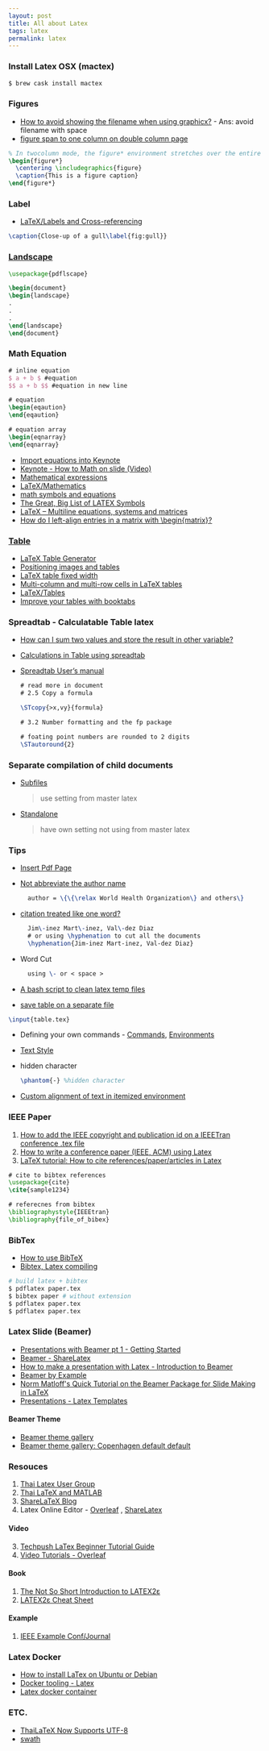 ```yaml
---
layout: post
title: All about Latex
tags: latex
permalink: latex
---
```


### Install Latex OSX (mactex)

```sh
$ brew cask install mactex
```

### Figures
- [How to avoid showing the filename when using graphicx?](http://tex.stackexchange.com/questions/4129/how-to-avoid-showing-the-filename-when-using-graphicx) - Ans: avoid filename with space
- [figure span to one column on double column page](http://tex.stackexchange.com/questions/34063/figure-span-to-one-column-on-double-column-page)

```tex
% In twocolumn mode, the figure* environment stretches over the entire page width
\begin{figure*}
  \centering \includegraphics{figure}
  \caption{This is a figure caption}
\end{figure*}
```

### Label
- [LaTeX/Labels and Cross-referencing](http://en.wikibooks.org/wiki/LaTeX/Labels_and_Cross-referencing)

```tex
\caption{Close-up of a gull\label{fig:gull}}
```

### [Landscape](http://tex.stackexchange.com/questions/168309/landscape-figure-on-different-page-to-heading)

```tex
\usepackage{pdflscape}

\begin{document}
\begin{landscape}
.
.
.
\end{landscape}
\end{document}
```


### Math Equation

```tex
# inline equation
$ a + b $ #equation
$$ a + b $$ #equation in new line

# equation
\begin{eqaution}
\end{eqaution}

# equation array
\begin{eqnarray}
\end{eqnarray}
```

- [Import equations into Keynote](http://www.clas.kitasato-u.ac.jp/~fujiwara/keyNote/equationToKeynote.html)
- [Keynote - How to Math on slide (Video)](https://www.youtube.com/watch?v=dgVrj62AiAU)
- [Mathematical expressions](https://www.sharelatex.com/learn/Mathematical_expressions)
- [LaTeX/Mathematics](http://en.wikibooks.org/wiki/LaTeX/Mathematics)
- [math symbols and equations](https://kogler.wordpress.com/2008/03/21/latex-use-of-math-symbols-formulas-and-equations/)
- [The Great, Big List of LATEX Symbols](http://www.rpi.edu/dept/arc/training/latex/LaTeX_symbols.pdf)
- [LaTeX – Multiline equations, systems and matrices](https://kogler.wordpress.com/2008/03/21/latex-multiline-equations-systems-and-matrices/)
- [How do I left-align entries in a matrix with \begin{matrix}?](http://tex.stackexchange.com/questions/45001/how-do-i-left-align-entries-in-a-matrix-with-beginmatrix)


### [Table](https://www.sharelatex.com/learn/Tables)
* [LaTeX Table Generator](http://www.tablesgenerator.com)
* [Positioning images and tables](https://www.sharelatex.com/learn/Positioning_images_and_tables)
* [LaTeX table fixed width](http://www.sascha-frank.com/Faq/tables_six.html)
* [Multi-column and multi-row cells in LaTeX tables](http://texblog.org/2012/12/21/multi-column-and-multi-row-cells-in-latex-tables/)
* [LaTeX/Tables](http://en.wikibooks.org/wiki/LaTeX/Tables)
* [Improve your tables with booktabs](http://www.howtotex.com/packages/improve-your-tables-with-booktabs/)


### Spreadtab - Calculatable Table latex
* [How can I sum two values and store the result in other variable?](http://tex.stackexchange.com/questions/30081/how-can-i-sum-two-values-and-store-the-result-in-other-variable)
* [Calculations in Table using spreadtab](http://tex.stackexchange.com/questions/130942/calculations-in-table-using-spreadtab)
* [Spreadtab User’s manual](http://ctan.megagod.net/tex-archive/macros/latex/contrib/spreadtab/spreadtab_doc_en.pdf)

  ```tex
  # read more in document
  # 2.5 Copy a formula

  \STcopy{>x,vy}{formula}

  # 3.2 Number formatting and the fp package

  # foating point numbers are rounded to 2 digits
  \STautoround{2}
  ```

### Separate compilation of child documents
* [Subfiles](https://en.wikibooks.org/wiki/LaTeX/Modular_Documents#Subfiles)

    > use setting from master latex

* [Standalone](https://en.wikibooks.org/wiki/LaTeX/Modular_Documents#Standalone)

    > have own setting not using from master latex

### Tips

* [Insert Pdf Page](http://tex.stackexchange.com/questions/124621/can-i-include-the-page-number-when-using-includepdf)
* [Not abbreviate the author name](http://tex.stackexchange.com/questions/185155/is-is-possible-to-not-abbreviate-the-author-name-of-only-one-reference-in-my-bib)

  ```tex
    author = \{\{\relax World Health Organization\} and others\}
  ```

* [citation treated like one word?](http://ubuntuforums.org/showthread.php?t=1275429)

  ```tex
    Jim\-inez Mart\-inez, Val\-dez Diaz
    # or using \hyphenation to cut all the documents
    \hyphenation{Jim-inez Mart-inez, Val-dez Diaz}
  ```

* Word Cut

  ```tex
    using \- or < space >
  ```

* [A bash script to clean latex temp files](https://gist.github.com/dougalsutherland/266983/9c88f1ca1cf1420af03166dcfccb9cb10a21c110)
* [save table on a separate file]( http://tex.stackexchange.com/questions/150829/save-table-on-a-separate-file)

```tex
\input{table.tex}
```

* Defining your own commands - [Commands](https://www.sharelatex.com/learn/Defining_your_own_commands), [Environments](https://www.sharelatex.com/learn/Environments)
* [Text Style](https://www.sharelatex.com/learn/Bold,_italics_and_underlining)
* hidden character

  ```tex
  \phantom{-} %hidden character
  ```

* [Custom alignment of text in itemized environment](http://tex.stackexchange.com/questions/147679/custom-alignment-of-text-in-itemized-environment)

### IEEE Paper

1. [How to add the IEEE copyright and publication id on a IEEETran conference .tex file](https://softhandover.wordpress.com/2014/01/08/how-to-add-the-ieee-copyright-and-publication-id-on-a-ieeetran-conference-tex-file/)
1. [How to write a conference paper (IEEE, ACM) using Latex](https://www.youtube.com/watch?v=y0VrXGd_xRc)
2. [LaTeX tutorial: How to cite references/paper/articles in Latex](https://www.youtube.com/watch?v=5ifh3NF-k-k)

  ```tex
  # cite to bibtex references
  \usepackage{cite}
  \cite{sample1234}

  # referecnes from bibtex
  \bibliographystyle{IEEEtran}
  \bibliography{file_of_bibex}
  ```

### BibTex
- [How to use BibTeX](http://www.bibtex.org/Using/)
- [Bibtex, Latex compiling](http://tex.stackexchange.com/questions/204291/bibtex-latex-compiling)


```sh
# build latex + bibtex
$ pdflatex paper.tex
$ bibtex paper # without extension
$ pdflatex paper.tex
$ pdflatex paper.tex
```

### Latex Slide (Beamer)
* [Presentations with Beamer pt 1 - Getting Started](https://www.sharelatex.com/blog/2013/08/13/beamer-series-pt1.html)
* [Beamer - ShareLatex](https://www.sharelatex.com/learn/Beamer)
* [How to make a presentation with Latex - Introduction to Beamer](http://www.math-linux.com/latex-26/article/how-to-make-a-presentation-with-latex-introduction-to-beamer)
* [Beamer by Example](http://tug.org/pracjourn/2005-4/mertz/mertz.pdf)
* [Norm Matloff's Quick Tutorial on the Beamer Package for Slide Making
in LaTeX](http://heather.cs.ucdavis.edu/~matloff/beamer.html)
* [Presentations - Latex Templates](http://www.latextemplates.com/cat/presentations)

#### Beamer Theme
* [Beamer theme gallery](http://deic.uab.es/~iblanes/beamer_gallery/index_by_theme.html)
* [Beamer theme gallery: Copenhagen default default](http://deic.uab.es/~iblanes/beamer_gallery/individual/Copenhagen-default-default.html)

### Resouces
1. [Thai Latex User Group](http://thaitug.daytag.org/)
2. [Thai LaTeX and MATLAB](https://thailatex.wordpress.com)
3. [ShareLaTeX Blog](https://www.sharelatex.com/blog/latex-guides/beginners-tutorial.html)
4. Latex Online Editor - [Overleaf](https://www.overleaf.com) , [ShareLatex](https://www.sharelatex.com)

#### Video
3. [Techpush LaTex Beginner Tutorial Guide](https://www.youtube.com/playlist?list=PL8D253694FEBEEB72)
4. [Video Tutorials - Overleaf](https://www.overleaf.com/help/category/video_tutorials)

#### Book
1. [The Not So Short Introduction to LATEX2ε](https://tobi.oetiker.ch/lshort/lshort.pdf)
2. [LATEX2ε Cheat Sheet](http://www.stdout.org/~winston/latex/latexsheet-a4.pdf)

#### Example
1. [IEEE Example Conf/Journal](http://carmaux.cs.gsu.edu/~mweeks/latex/)

### Latex Docker
* [How to install LaTex on Ubuntu or Debian](http://xmodulo.com/how-to-install-latex-on-ubuntu-or-debian.html)
* [Docker tooling - Latex](https://www.blang.io/posts/2015-04_docker-tooling-latex/)
* [Latex docker container](https://github.com/blang/latex-docker)

### ETC.
* [ThaiLaTeX Now Supports UTF-8](http://thep.blogspot.com/2009/07/thailatex-now-supports-utf-8.html)
* [swath](http://thep.blogspot.com/2014/09/swath-053.html)
